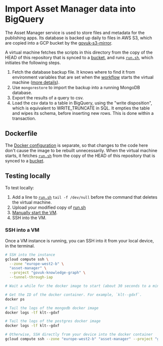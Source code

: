 # Import Asset Manager data into BigQuery

The Asset Manager service is used to store files and metadata for the publishing apps. Its database is backed up daily to files in AWS S3, which are copied into a GCP bucket by the [govuk-s3-mirror][govuk-s3-mirror].

A virtual machine fetches the scripts in this directory from the copy of the HEAD of this repository that is synced to a [bucket][bucket], and runs [`run.sh`][run.sh], which initiates the following steps.

1. Fetch the database backup file. It knows where to find it from environment variables that are set when the [workflow][workflow-terraform] starts the virtual machine ([more details][docker]).
2. Use `mongorestore` to import the backup into a running MongoDB database.
3. Export the results of a query to csv.
4. Load the csv data to a table in BigQuery, using the "write disposition", which is equivalent to WRITE_TRUNCATE in SQL. It empties the table and wipes its schema, before inserting new rows. This is done within a transaction.

## Dockerfile

The [Docker configuration][docker] is separate, so that changes to the code here don't cause the image to be rebuilt unnecessarily.  When the virtual machine starts, it fetches [`run.sh`][run.sh] from the copy of the HEAD of this repository that is synced to a [bucket][bucket].

## Testing locally

To test locally:

1. Add a line to [`run.sh`][run.sh] `tail -f /dev/null` before the command that deletes the virtual machine.
2. Upload your modified copy of [run.sh]
3. [Manually start the VM][docker-readme].
4. SSH into the VM.

### SSH into a VM

Once a VM instance is running, you can SSH into it from your local device, in the
terminal.

```sh
# SSH into the instance
gcloud compute ssh \
  --zone "europe-west2-b" \
  "asset-manager" \
  --project "govuk-knowledge-graph" \
  --tunnel-through-iap

# Wait a while for the docker image to start (about 30 seconds to a minute)

# Get the ID of the docker container. For example, `klt--gdxf`.
docker ps

# Tail the logs of the mongodb docker image
docker logs -tf klt--gdxf

# Tail the logs of the postgres docker image
docker logs -tf klt--gdxf

# Otherwise, SSH directly from your device into the docker container
gcloud compute ssh --zone "europe-west2-b" "asset-manager" --project "govuk-knowledge-graph" --tunnel-through-iap --container "klt--gdxf"
```

[govuk-s3-mirror]: https://github.com/alphagov/govuk-s3-mirror
[bucket]: https://console.cloud.google.com/storage/browser/govuk-knowledge-graph-repository
[docker]: ../../docker/asset-manager
[docker-readme]: ../../docker/asset-manager/README.md
[run.sh]: ./run.sh
[workflow-terraform]: ../../terraform/workflows/govuk-database-backups.yaml
